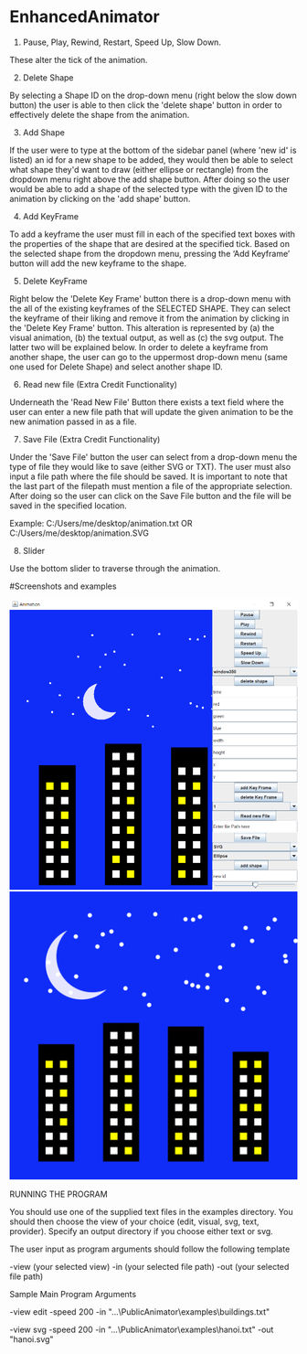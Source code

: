 # EnhancedAnimator

1. Pause, Play, Rewind, Restart, Speed Up, Slow Down.

These alter the tick of the animation.

2. Delete Shape

By selecting a Shape ID on the drop-down menu (right below the slow down button) the user is able to then click the 'delete shape' button in order to effectively delete the shape from the animation.

3. Add Shape

If the user were to type at the bottom of the sidebar panel (where 'new id' is listed) an id for a new shape to be added, they would then be able to select what shape they'd want to draw (either ellipse or rectangle) from the dropdown menu right above the add shape button. After doing so the user would be able to add a shape of the selected type with the given ID to the animation by clicking on the 'add shape' button.

4. Add KeyFrame

To add a keyframe the user must fill in each of the specified text boxes with the properties of the shape that are desired at the specified tick. Based on the selected shape from the dropdown menu, pressing the ‘Add Keyframe’ button will add the new keyframe to the shape.

5. Delete KeyFrame

Right below the 'Delete Key Frame' button there is a drop-down menu with the all of the existing keyframes of the SELECTED SHAPE. They can select the keyframe of their liking and remove it from the animation by clicking in the 'Delete Key Frame' button. This alteration is represented by (a) the visual animation, (b) the textual output, as well as (c) the svg output. The latter two will be explained below.
In order to delete a keyframe from another shape, the user can go to the uppermost drop-down menu (same one used for Delete Shape) and select another shape ID. 

6. Read new file (Extra Credit Functionality)

Underneath the 'Read New File' Button there exists a text field where the user can enter a new file path that will update the given animation to be the new animation passed in as a file. 

7. Save File (Extra Credit Functionality)

Under the 'Save File' button the user can select from a drop-down menu the type of file they would like to save (either SVG or TXT). The user must also input a file path where the file should be saved. It is important to note that the last part of the filepath must mention a file of the appropriate selection. After doing so the user can click on the Save File button and the file will be saved in the specified location.

Example: C:/Users/me/desktop/animation.txt  OR  C:/Users/me/desktop/animation.SVG

8. Slider

Use the bottom slider to traverse through the animation.

#Screenshots and examples

![alt text](https://github.com/nicoburniske/PublicAnimator/blob/master/examples/EditorView.PNG)
![alt text](https://github.com/nicoburniske/PublicAnimator/blob/master/examples/SVG%20Output/buildings.svg)

RUNNING THE PROGRAM

You should use one of the supplied text files in the examples directory. You should then choose the view of your choice (edit, visual, svg, text, provider). Specify an output directory if you choose either text or svg. 

The user input as program arguments should follow the following template 

-view (your selected view)
-in (your selected file path) 
-out (your selected file path)

Sample Main Program Arguments

-view edit -speed 200 -in "...\PublicAnimator\examples\buildings.txt"

-view svg -speed 200 -in "...\PublicAnimator\examples\hanoi.txt" -out "hanoi.svg"


	
